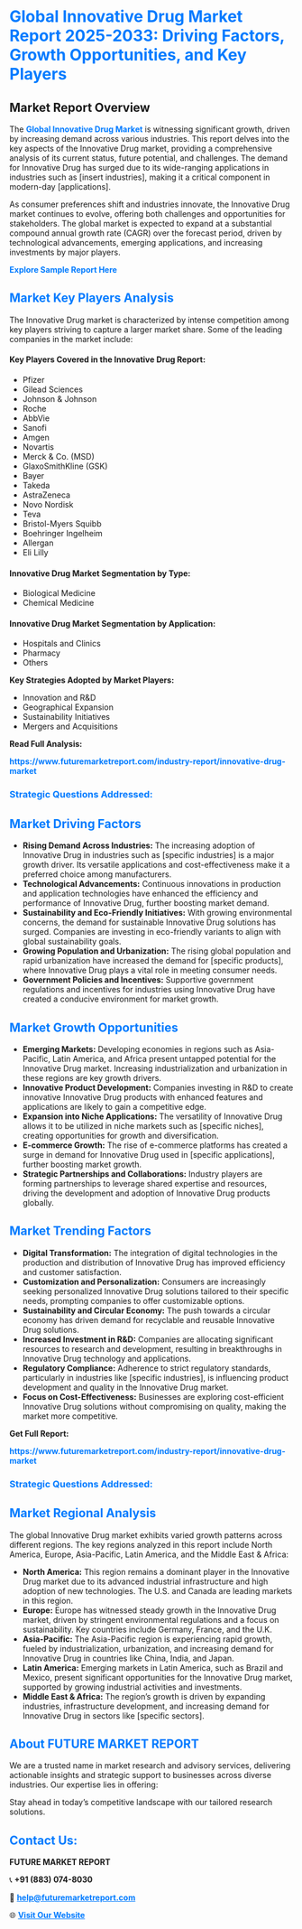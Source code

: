 <h1 style="color: #007BFF;">Global Innovative Drug Market Report 2025-2033: Driving Factors, Growth Opportunities, and Key Players</h1>

<section id="overview">
<h2>Market Report Overview</h2>
<p>The <a href="https://www.futuremarketreport.com/industry-report/innovative-drug-market" style="color: #007BFF; text-decoration: none;"><strong>Global Innovative Drug Market</strong></a> is witnessing significant growth, driven by increasing demand across various industries. This report delves into the key aspects of the Innovative Drug market, providing a comprehensive analysis of its current status, future potential, and challenges. The demand for Innovative Drug has surged due to its wide-ranging applications in industries such as [insert industries], making it a critical component in modern-day [applications].</p>
<p>As consumer preferences shift and industries innovate, the Innovative Drug market continues to evolve, offering both challenges and opportunities for stakeholders. The global market is expected to expand at a substantial compound annual growth rate (CAGR) over the forecast period, driven by technological advancements, emerging applications, and increasing investments by major players.</p>
</section>

<section id="overview">
<p><a href="https://www.futuremarketreport.com/request-sample/reportId=78303" style="color: #007BFF; text-decoration: none;"><strong>Explore Sample Report Here</strong></a></p>
</section>

<section id="key-players">
<h2 style="color: #007BFF;">Market Key Players Analysis</h2>
<p>The Innovative Drug market is characterized by intense competition among key players striving to capture a larger market share. Some of the leading companies in the market include:</p>
<h4>Key Players Covered in the Innovative Drug Report:</h4>
<ul><li>Pfizer</li><li>Gilead Sciences</li><li>Johnson &amp; Johnson</li><li>Roche</li><li>AbbVie</li><li>Sanofi</li><li>Amgen</li><li>Novartis</li><li>Merck &amp; Co. (MSD)</li><li>GlaxoSmithKline (GSK)</li><li>Bayer</li><li>Takeda</li><li>AstraZeneca</li><li>Novo Nordisk</li><li>Teva</li><li>Bristol-Myers Squibb</li><li>Boehringer Ingelheim</li><li>Allergan</li><li>Eli Lilly</li></ul>
<h4>Innovative Drug Market Segmentation by Type:</h4>
<ul><li>Biological Medicine</li><li>Chemical Medicine</li></ul>

<h4>Innovative Drug Market Segmentation by Application:</h4>
<ul><li>Hospitals and Clinics</li><li>Pharmacy</li><li>Others</li></ul>
<p><strong>Key Strategies Adopted by Market Players:</strong></p>
<ul>
<li>Innovation and R&D</li>
<li>Geographical Expansion</li>
<li>Sustainability Initiatives</li>
<li>Mergers and Acquisitions</li>
</ul>
</section>

<section>
<p><strong>Read Full Analysis: </strong></p><a href="https://www.futuremarketreport.com/industry-report/innovative-drug-market" style="color: #007BFF; text-decoration: none;"><strong>https://www.futuremarketreport.com/industry-report/innovative-drug-market</strong></a>
<h3 style="color: #007BFF;">Strategic Questions Addressed:</h3>
</section>

<section id="driving-factors">
<h2 style="color: #007BFF;">Market Driving Factors</h2>
<ul>
<li><strong>Rising Demand Across Industries:</strong> The increasing adoption of Innovative Drug in industries such as [specific industries] is a major growth driver. Its versatile applications and cost-effectiveness make it a preferred choice among manufacturers.</li>
<li><strong>Technological Advancements:</strong> Continuous innovations in production and application technologies have enhanced the efficiency and performance of Innovative Drug, further boosting market demand.</li>
<li><strong>Sustainability and Eco-Friendly Initiatives:</strong> With growing environmental concerns, the demand for sustainable Innovative Drug solutions has surged. Companies are investing in eco-friendly variants to align with global sustainability goals.</li>
<li><strong>Growing Population and Urbanization:</strong> The rising global population and rapid urbanization have increased the demand for [specific products], where Innovative Drug plays a vital role in meeting consumer needs.</li>
<li><strong>Government Policies and Incentives:</strong> Supportive government regulations and incentives for industries using Innovative Drug have created a conducive environment for market growth.</li>
</ul>
</section>

<section id="growth-opportunities">
<h2 style="color: #007BFF;">Market Growth Opportunities</h2>
<ul>
<li><strong>Emerging Markets:</strong> Developing economies in regions such as Asia-Pacific, Latin America, and Africa present untapped potential for the Innovative Drug market. Increasing industrialization and urbanization in these regions are key growth drivers.</li>
<li><strong>Innovative Product Development:</strong> Companies investing in R&D to create innovative Innovative Drug products with enhanced features and applications are likely to gain a competitive edge.</li>
<li><strong>Expansion into Niche Applications:</strong> The versatility of Innovative Drug allows it to be utilized in niche markets such as [specific niches], creating opportunities for growth and diversification.</li>
<li><strong>E-commerce Growth:</strong> The rise of e-commerce platforms has created a surge in demand for Innovative Drug used in [specific applications], further boosting market growth.</li>
<li><strong>Strategic Partnerships and Collaborations:</strong> Industry players are forming partnerships to leverage shared expertise and resources, driving the development and adoption of Innovative Drug products globally.</li>
</ul>
</section>

<section id="trending-factors">
<h2 style="color: #007BFF;">Market Trending Factors</h2>
<ul>
<li><strong>Digital Transformation:</strong> The integration of digital technologies in the production and distribution of Innovative Drug has improved efficiency and customer satisfaction.</li>
<li><strong>Customization and Personalization:</strong> Consumers are increasingly seeking personalized Innovative Drug solutions tailored to their specific needs, prompting companies to offer customizable options.</li>
<li><strong>Sustainability and Circular Economy:</strong> The push towards a circular economy has driven demand for recyclable and reusable Innovative Drug solutions.</li>
<li><strong>Increased Investment in R&D:</strong> Companies are allocating significant resources to research and development, resulting in breakthroughs in Innovative Drug technology and applications.</li>
<li><strong>Regulatory Compliance:</strong> Adherence to strict regulatory standards, particularly in industries like [specific industries], is influencing product development and quality in the Innovative Drug market.</li>
<li><strong>Focus on Cost-Effectiveness:</strong> Businesses are exploring cost-efficient Innovative Drug solutions without compromising on quality, making the market more competitive.</li>
</ul>
</section>

<section>
<p><strong>Get Full Report: </strong></p><a href="https://www.futuremarketreport.com/industry-report/innovative-drug-market" style="color: #007BFF; text-decoration: none;"><strong>https://www.futuremarketreport.com/industry-report/innovative-drug-market</strong></a>
<h3 style="color: #007BFF;">Strategic Questions Addressed:</h3>
</section>


<section id="regional-analysis">
<h2 style="color: #007BFF;">Market Regional Analysis</h2>
<p>The global Innovative Drug market exhibits varied growth patterns across different regions. The key regions analyzed in this report include North America, Europe, Asia-Pacific, Latin America, and the Middle East & Africa:</p>
<ul>
<li><strong>North America:</strong> This region remains a dominant player in the Innovative Drug market due to its advanced industrial infrastructure and high adoption of new technologies. The U.S. and Canada are leading markets in this region.</li>
<li><strong>Europe:</strong> Europe has witnessed steady growth in the Innovative Drug market, driven by stringent environmental regulations and a focus on sustainability. Key countries include Germany, France, and the U.K.</li>
<li><strong>Asia-Pacific:</strong> The Asia-Pacific region is experiencing rapid growth, fueled by industrialization, urbanization, and increasing demand for Innovative Drug in countries like China, India, and Japan.</li>
<li><strong>Latin America:</strong> Emerging markets in Latin America, such as Brazil and Mexico, present significant opportunities for the Innovative Drug market, supported by growing industrial activities and investments.</li>
<li><strong>Middle East & Africa:</strong> The region’s growth is driven by expanding industries, infrastructure development, and increasing demand for Innovative Drug in sectors like [specific sectors].</li>
</ul>
</section>

<footer>
<h2 style="color: #007BFF;">About FUTURE MARKET REPORT</h2>
<p>We are a trusted name in market research and advisory services, delivering actionable insights and strategic support to businesses across diverse industries. Our expertise lies in offering:</p>

<p>Stay ahead in today’s competitive landscape with our tailored research solutions.</p>

<h2 style="color: #007BFF;">Contact Us:</h2>
<p><strong>FUTURE MARKET REPORT</strong></p>
<p>📞 <strong>+91 (883) 074-8030</strong></p>
<p>📧 <strong><a href="mailto:help@futuremarketreport.com" style="color: #007BFF;">help@futuremarketreport.com</a></strong></p>
<p>🌐 <strong><a href="https://www.futuremarketreport.com/" style="color: #007BFF;">Visit Our Website</a></strong></p>
</footer>